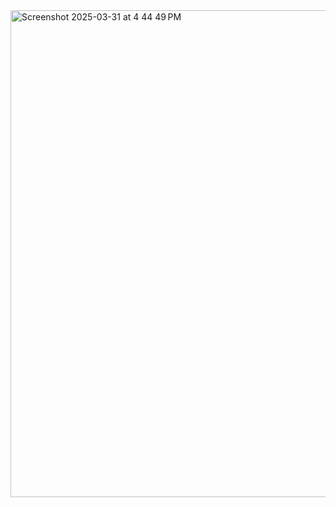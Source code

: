 
<img width="779" alt="Screenshot 2025-03-31 at 4 44 49 PM" src="https://github.com/user-attachments/assets/41c793d6-a8c5-4968-a25a-8f3f22dae628" />
